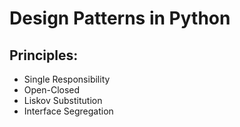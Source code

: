 # Design Patterns in Python

## Principles:
- Single Responsibility
- Open-Closed
- Liskov Substitution
- Interface Segregation

